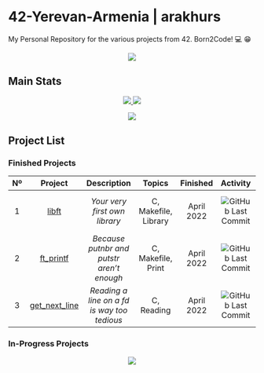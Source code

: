 # 42-Yerevan-Armenia | arakhurs
My Personal Repository for the various projects from 42. Born2Code! :computer: :grin:

<p align="center">
  <a href="https://www.42yerevan.am/">
    <img src="https://camo.githubusercontent.com/dd673a97363600f40f77fffcf6c48d18af7e0e31ce0036804c0cce74e833b1c4/68747470733a2f2f692e696d6775722e636f6d2f437a486b7032792e706e67">
  </a>
</p>

## Main Stats

<p align="center">
  <a href="https://profile.intra.42.fr/users/arakhurs">
    <img src="https://badgen.net/badge/Born2Code/arakhurs/blue?cache=86400&icon=https://meta.intra.42.fr/images/42_logo.svg">
  </a>
  <img src=https://img.shields.io/github/last-commit/Aramxxx8691/42-Yerevan-Armenia/master/>
</p>

<p align="center">
  <a href="https://github.com/Aramxxx8691/42-Yerevan-Armenia">
    <img src="https://badge42.vercel.app/api/v2/cl2hghdn0015509jwbq3g6pgx/stats?cursusId=21&coalitionId=undefined">
  </a>
</p>

## Project List

### Finished Projects

|  Nº  | Project | Description | Topics | Finished | Activity | Status |
| :--: | :-----: | :---------: | :----: | :------: | :------: | :----: |
| 1 | [libft](https://github.com/Aramxxx8691/Libft-42) | *Your very first own library* | C, Makefile, Library | April 2022 | ![GitHub Last Commit](https://img.shields.io/github/last-commit/Aramxxx8691/Libft-42/master) | [![arakhurs's 42Project Score](https://badge42.vercel.app/api/v2/cl2hghdn0015509jwbq3g6pgx/project/2525463)](https://github.com/JaeSeoKim/badge42) |
| 2 | [ft_printf](https://github.com/Aramxxx8691/PrintF-42) | *Because putnbr and putstr aren’t enough* | C, Makefile, Print | April 2022 | ![GitHub Last Commit](https://img.shields.io/github/last-commit/Aramxxx8691/PrintF-42/master) | [![arakhurs's 42Project Score](https://badge42.vercel.app/api/v2/cl2hghdn0015509jwbq3g6pgx/project/2560384)](https://github.com/JaeSeoKim/badge42) |
| 3 | [get_next_line](https://github.com/Aramxxx8691/Get-Next-Line-42) | *Reading a line on a *fd* is way too tedious* | C, Reading | April 2022 | ![GitHub Last Commit](https://img.shields.io/github/last-commit/Aramxxx8691/Get-Next-Line-42/master) | [![arakhurs's 42Project Score](https://badge42.vercel.app/api/v2/cl2hghdn0015509jwbq3g6pgx/project/2555721)](https://github.com/JaeSeoKim/badge42) |

### In-Progress Projects

<p align="center">
  <a href="https://www.42yerevan.am/">
    <img src="https://user-images.githubusercontent.com/40824677/150541520-93b9bbfe-cb72-4bd0-80ae-a6f5637d3a77.png">
  </a>
</p>
